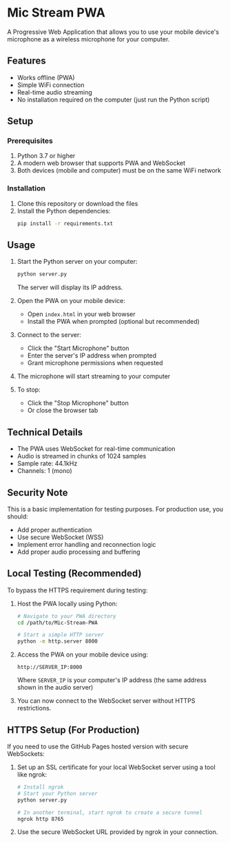 # Mic Stream PWA

A Progressive Web Application that allows you to use your mobile device's microphone as a wireless microphone for your computer.

## Features

- Works offline (PWA)
- Simple WiFi connection
- Real-time audio streaming
- No installation required on the computer (just run the Python script)

## Setup

### Prerequisites

1. Python 3.7 or higher
2. A modern web browser that supports PWA and WebSocket
3. Both devices (mobile and computer) must be on the same WiFi network

### Installation

1. Clone this repository or download the files
2. Install the Python dependencies:
   ```bash
   pip install -r requirements.txt
   ```

## Usage

1. Start the Python server on your computer:
   ```bash
   python server.py
   ```
   The server will display its IP address.

2. Open the PWA on your mobile device:
   - Open `index.html` in your web browser
   - Install the PWA when prompted (optional but recommended)

3. Connect to the server:
   - Click the "Start Microphone" button
   - Enter the server's IP address when prompted
   - Grant microphone permissions when requested

4. The microphone will start streaming to your computer

5. To stop:
   - Click the "Stop Microphone" button
   - Or close the browser tab

## Technical Details

- The PWA uses WebSocket for real-time communication
- Audio is streamed in chunks of 1024 samples
- Sample rate: 44.1kHz
- Channels: 1 (mono)

## Security Note

This is a basic implementation for testing purposes. For production use, you should:
- Add proper authentication
- Use secure WebSocket (WSS)
- Implement error handling and reconnection logic
- Add proper audio processing and buffering

## Local Testing (Recommended)

To bypass the HTTPS requirement during testing:

1. Host the PWA locally using Python:
   ```bash
   # Navigate to your PWA directory
   cd /path/to/Mic-Stream-PWA
   
   # Start a simple HTTP server
   python -m http.server 8000
   ```

2. Access the PWA on your mobile device using:
   ```
   http://SERVER_IP:8000
   ```
   Where `SERVER_IP` is your computer's IP address (the same address shown in the audio server)

3. You can now connect to the WebSocket server without HTTPS restrictions.

## HTTPS Setup (For Production)

If you need to use the GitHub Pages hosted version with secure WebSockets:

1. Set up an SSL certificate for your local WebSocket server using a tool like ngrok:
   ```bash
   # Install ngrok
   # Start your Python server
   python server.py
   
   # In another terminal, start ngrok to create a secure tunnel
   ngrok http 8765
   ```

2. Use the secure WebSocket URL provided by ngrok in your connection. 